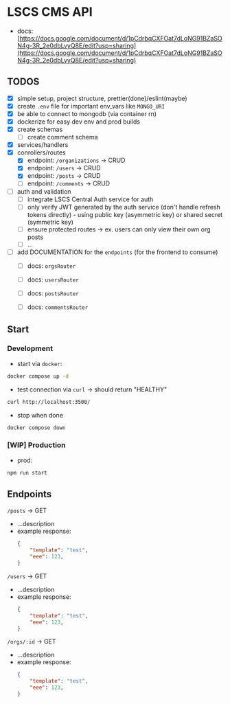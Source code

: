 # LSCS CMS API

- docs: [https://docs.google.com/document/d/1pCdrbqCXFOat7dLoNG91BZaSON4g-3R_2e0dbLvyQ8E/edit?usp=sharing](https://docs.google.com/document/d/1pCdrbqCXFOat7dLoNG91BZaSON4g-3R_2e0dbLvyQ8E/edit?usp=sharing)

## TODOS

- [x] simple setup, project structure, prettier(done)/eslint(maybe)
- [x] create `.env` file for important env_vars like `MONGO_URI`
- [x] be able to connect to mongodb (via container rn)
- [x] dockerize for easy dev env and prod builds
- [x] create schemas
    - [ ] create comment schema
- [x] services/handlers
- [x] conrollers/routes
    - [x] endpoint: `/organizations` -> CRUD
    - [x] endpoint: `/users` -> CRUD
    - [x] endpoint: `/posts` -> CRUD
    - [ ] endpoint: `/comments` -> CRUD
- [ ] auth and validation
    - [ ] integrate LSCS Central Auth service for auth
    - [ ] only verify JWT generated by the auth service (don't handle refresh tokens directly) - using public key (asymmetric key) or shared secret (symmetric key)
    - [ ] ensure protected routes -> ex. users can only view their own org posts
    - [ ] ...
- [ ] add DOCUMENTATION for the `endpoints` (for the frontend to consume)
    - [ ] docs: `orgsRouter`
    - [ ] docs: `usersRouter`
    - [ ] docs: `postsRouter`
    - [ ] docs: `commentsRouter`


## Start

### Development

- start via `docker`:

```bash
docker compose up -d
```

- test connection via `curl` -> should return "HEALTHY"

```bash
curl http://localhost:3500/
```

- stop when done

```bash
docker compose down
```

### [WIP] Production
- prod:

```bash
npm run start
```

## Endpoints

`/posts` -> GET
- ...description
- example response:
    ```json
    {
        "template": "test",
        "eee": 123,
    }
    ```

`/users` -> GET
- ...description
- example response:
    ```json
    {
        "template": "test",
        "eee": 123,
    }
    ```

`/orgs/:id` -> GET
- ...description
- example response:
    ```json
    {
        "template": "test",
        "eee": 123,
    }
    ```

